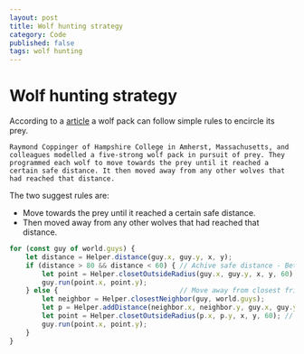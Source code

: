 ```yaml
---
layout: post
title: Wolf hunting strategy
category: Code
published: false
tags: wolf hunting
---
```


# Wolf hunting strategy

According to a [article](https://www.newscientist.com/article/mg21228354-700-wolf-packs-dont-need-to-cooperate-to-make-a-kill) a wolf pack can follow simple rules to encircle its prey.

`Raymond Coppinger of Hampshire College in Amherst, Massachusetts, and colleagues modelled a five-strong wolf pack in pursuit of prey. They programmed each wolf to move towards the prey until it reached a certain safe distance. It then moved away from any other wolves that had reached that distance.`

The two suggest rules are:
 * Move towards the prey until it reached a certain safe distance.
 * Then moved away from any other wolves that had reached that distance.
 
```javascript
for (const guy of world.guys) {
    let distance = Helper.distance(guy.x, guy.y, x, y);
    if (distance > 80 && distance < 60) { // Achive safe distance - Between 60 and 80 pixels from mousepointer (x,y)
        let point = Helper.closetOutsideRadius(guy.x, guy.y, x, y, 60);
        guy.run(point.x, point.y);
    } else {                              // Move away from closest friend
        let neighbor = Helper.closestNeighbor(guy, world.guys);
        let p = Helper.addDistance(neighbor.x, neighbor.y, guy.x, guy.y, 10); // move away 10px parallel away from neighbor
        let point = Helper.closetOutsideRadius(p.x, p.y, x, y, 60); // move the point to radius 60px from mousepointer (x,y)
        guy.run(point.x, point.y);
    }
}
```

